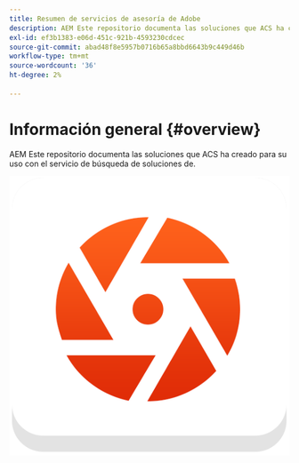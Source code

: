```yaml
---
title: Resumen de servicios de asesoría de Adobe
description: AEM Este repositorio documenta las soluciones que ACS ha creado para su uso con el servicio de búsqueda de soluciones de.
exl-id: ef3b1383-e06d-451c-921b-4593230cdcec
source-git-commit: abad48f8e5957b0716b65a8bbd6643b9c449d46b
workflow-type: tm+mt
source-wordcount: '36'
ht-degree: 2%

---
```


# Información general {#overview}

AEM Este repositorio documenta las soluciones que ACS ha creado para su uso con el servicio de búsqueda de soluciones de.

![Logotipo de ACS Commons](assets/acs-commons.png)

